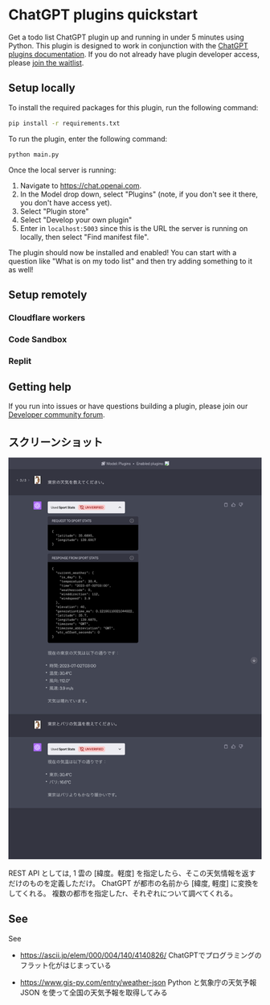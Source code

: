 # ChatGPT plugins quickstart

Get a todo list ChatGPT plugin up and running in under 5 minutes using Python. This plugin is designed to work in conjunction with the [ChatGPT plugins documentation](https://platform.openai.com/docs/plugins). If you do not already have plugin developer access, please [join the waitlist](https://openai.com/waitlist/plugins).

## Setup locally

To install the required packages for this plugin, run the following command:

```bash
pip install -r requirements.txt
```

To run the plugin, enter the following command:

```bash
python main.py
```

Once the local server is running:

1. Navigate to https://chat.openai.com. 
2. In the Model drop down, select "Plugins" (note, if you don't see it there, you don't have access yet).
3. Select "Plugin store"
4. Select "Develop your own plugin"
5. Enter in `localhost:5003` since this is the URL the server is running on locally, then select "Find manifest file".

The plugin should now be installed and enabled! You can start with a question like "What is on my todo list" and then try adding something to it as well! 

## Setup remotely

### Cloudflare workers

### Code Sandbox

### Replit

## Getting help

If you run into issues or have questions building a plugin, please join our [Developer community forum](https://community.openai.com/c/chat-plugins/20).

## スクリーンショット

![001.ong](screenshots/001.png)

REST API としては, 1 雲の [緯度。軽度] を指定したら、そこの天気情報を返すだけのものを定義しただけ。
ChatGPT が都市の名前から [緯度, 軽度] に変換をしてくれる。
複数の都市を指定したr、それぞれについて調べてくれる。

## See

See
- https://ascii.jp/elem/000/004/140/4140826/
  ChatGPTでプログラミングのフラット化がはじまっている

- https://www.gis-py.com/entry/weather-json
  Python と気象庁の天気予報 JSON を使って全国の天気予報を取得してみる
